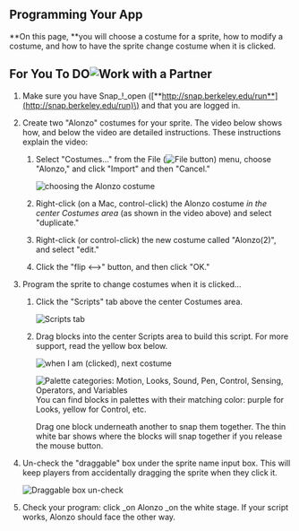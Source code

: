 ## Programming Your App

**On this page, **you will choose a costume for a sprite, how to modify a costume, and how to have the sprite change costume when it is clicked.

## For You To DO![](http://bjc.edc.org/bjc-r/img/icons/work-with-a-partner.png "Work with a Partner")

1. Make sure you have Snap_!_open \([**http://snap.berkeley.edu/run**](http://snap.berkeley.edu/run)\) and that you are logged in.
2. Create two "Alonzo" costumes for your sprite. The video below shows how, and below the video are detailed instructions.
   These instructions explain the video:
   1. Select "Costumes..." from the File \(![](http://bjc.edc.org/bjc-r/img/1-introduction/file_button.png "File button")\) menu, choose "Alonzo," and click "Import" and then "Cancel."
 
      ![](http://bjc.edc.org/bjc-r/img/1-introduction/choosing-Alonzo.png "choosing the Alonzo costume")
   2. Right-click \(on a Mac, control-click\) the Alonzo costume
      _in the center Costumes area_
      \(as shown in the video above\) and select "duplicate."
   3. Right-click \(or control-click\) the new costume called "Alonzo\(2\)", and select "edit."
   4. Click the "flip ⟷" button, and then click "OK."
3. Program the sprite to change costumes when it is clicked...
   1. Click the "Scripts" tab above the center Costumes area.
 
      ![](http://bjc.edc.org/bjc-r/img/1-introduction/snap-center-tabs.png "Scripts tab")
   2. Drag blocks into the center Scripts area to build this script. For more support, read the yellow box below.
 
      ![](http://bjc.edc.org/bjc-r/img/1-introduction/when-I-am-clicked-next-costume.png "when I am \(clicked\), next costume")
 
      ![](http://bjc.edc.org/bjc-r/img/1-introduction/motion-palette-categories.jpg "Palette categories: Motion, Looks, Sound, Pen, Control, Sensing, Operators, and Variables")
      You can find blocks in palettes with their matching color: purple for Looks, yellow for Control, etc.

      Drag one block underneath another to snap them together. The thin white bar shows where the blocks will snap together if you release the mouse button.
4. Un-check the "draggable" box under the sprite name input box. This will keep players from accidentally dragging the sprite when they click it.
 
   ![](http://bjc.edc.org/bjc-r/img/1-introduction/snap-center-tabs.png "Draggable box un-check")
5. Check your program: click _on Alonzo _on the white stage. If your script works, Alonzo should face the other way.



